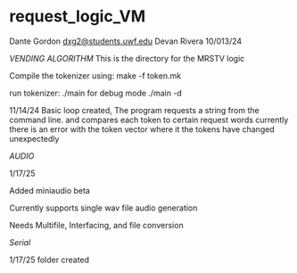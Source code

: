 # request_logic_VM



Dante Gordon dxg2@students.uwf.edu
Devan Rivera
10/013/24



*VENDING ALGORITHM*
This is the directory for the MRSTV logic 

Compile the tokenizer using:
make -f token.mk

run tokenizer:
./main 
for debug mode
./main -d 

11/14/24 
Basic loop created,
The program requests a string from the command line. and compares each token to certain request words
currently there is an error with the token vector where it the tokens have changed unexpectedly

*AUDIO*

1/17/25

Added miniaudio beta

Currently supports single wav file audio generation 

Needs Multifile, Interfacing, and file conversion

*Serial*

1/17/25
folder created